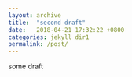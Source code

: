 ```yaml
---
layout: archive
title:  "second draft"
date:   2018-04-21 17:32:22 +0800
categories: jekyll dir1
permalink: /post/
---
```

some draft